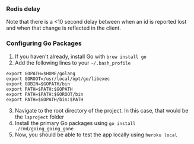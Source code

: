 ### Redis delay
Note that there is a <10 second delay between when an id is reported lost and when that change is reflected in the client.

### Configuring Go Packages
1. If you haven't already, install Go with `brew install go`
2. Add the following lines to your `~/.bash_profile`
```
export GOPATH=$HOME/golang
export GOROOT=/usr/local/opt/go/libexec
export GOBIN=$GOPATH/bin
export PATH=$PATH:$GOPATH
export PATH=$PATH:$GOROOT/bin
export PATH=$GOPATH/bin:$PATH
```
3. Navigate to the root directory of the project. In this case, that would be the `lsproject` folder
4. Install the primary Go packages using `go install ./cmd/going_going_gone`
5. Now, you should be able to test the app locally using `heroku local`
